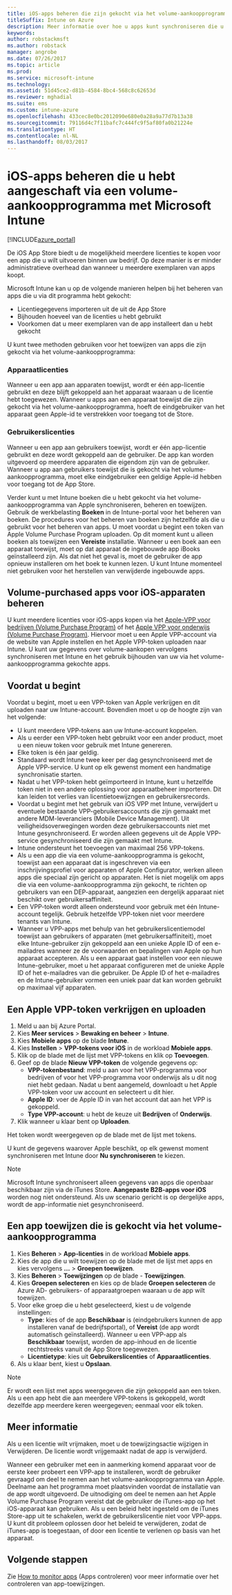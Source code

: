 ```yaml
---
title: iOS-apps beheren die zijn gekocht via het volume-aankoopprogramma
titleSuffix: Intune on Azure
description: Meer informatie over hoe u apps kunt synchroniseren die u via het Volume Purchase Program in de iOS Store hebt gekocht, hoe u deze apps kunt beheren en hoe u het gebruik ervan kunt bijhouden.
keywords: 
author: robstackmsft
ms.author: robstack
manager: angrobe
ms.date: 07/26/2017
ms.topic: article
ms.prod: 
ms.service: microsoft-intune
ms.technology: 
ms.assetid: 51d45ce2-d81b-4584-8bc4-568c8c62653d
ms.reviewer: mghadial
ms.suite: ems
ms.custom: intune-azure
ms.openlocfilehash: 433cec8e0bc2012090e680e0a28a9a77d7b13a38
ms.sourcegitcommit: 79116d4c7f11bafc7c444fc9f5af80fa0b21224e
ms.translationtype: HT
ms.contentlocale: nl-NL
ms.lasthandoff: 08/03/2017
---
```

# <a name="how-to-manage-ios-apps-you-purchased-through-a-volume-purchase-program-with-microsoft-intune"></a>iOS-apps beheren die u hebt aangeschaft via een volume-aankoopprogramma met Microsoft Intune


[!INCLUDE[azure_portal](./includes/azure_portal.md)]

De iOS App Store biedt u de mogelijkheid meerdere licenties te kopen voor een app die u wilt uitvoeren binnen uw bedrijf. Op deze manier is er minder administratieve overhead dan wanneer u meerdere exemplaren van apps koopt.

Microsoft Intune kan u op de volgende manieren helpen bij het beheren van apps die u via dit programma hebt gekocht:

- Licentiegegevens importeren uit de uit de App Store
- Bijhouden hoeveel van de licenties u hebt gebruikt
- Voorkomen dat u meer exemplaren van de app installeert dan u hebt gekocht

U kunt twee methoden gebruiken voor het toewijzen van apps die zijn gekocht via het volume-aankoopprogramma:

### <a name="device-licensing"></a>Apparaatlicenties

Wanneer u een app aan apparaten toewijst, wordt er één app-licentie gebruikt en deze blijft gekoppeld aan het apparaat waaraan u de licentie hebt toegewezen.
Wanneer u apps aan een apparaat toewijst die zijn gekocht via het volume-aankoopprogramma, hoeft de eindgebruiker van het apparaat geen Apple-id te verstrekken voor toegang tot de Store. 

### <a name="user-licensing"></a>Gebruikerslicenties

Wanneer u een app aan gebruikers toewijst, wordt er één app-licentie gebruikt en deze wordt gekoppeld aan de gebruiker. De app kan worden uitgevoerd op meerdere apparaten die eigendom zijn van de gebruiker.
Wanneer u app aan gebruikers toewijst die is gekocht via het volume-aankoopprogramma, moet elke eindgebruiker een geldige Apple-id hebben voor toegang tot de App Store.


Verder kunt u met Intune boeken die u hebt gekocht via het volume-aankoopprogramma van Apple synchroniseren, beheren en toewijzen. Gebruik de werkbelasting **Boeken** in de Intune-portal voor het beheren van boeken. De procedures voor het beheren van boeken zijn hetzelfde als die u gebruikt voor het beheren van apps.
U moet voordat u begint een token van Apple Volume Purchase Program uploaden. Op dit moment kunt u alleen boeken als toewijzen een **Vereiste** installatie.
Wanneer u een boek aan een apparaat toewijst, moet op dat apparaat de ingebouwde app iBooks geïnstalleerd zijn. Als dat niet het geval is, moet de gebruiker de app opnieuw installeren om het boek te kunnen lezen. U kunt Intune momenteel niet gebruiken voor het herstellen van verwijderde ingebouwde apps.


## <a name="manage-volume-purchased-apps-for-ios-devices"></a>Volume-purchased apps voor iOS-apparaten beheren
U kunt meerdere licenties voor iOS-apps kopen via het [Apple-VPP voor bedrijven (Volume Purchase Program)](http://www.apple.com/business/vpp/) of het [Apple VPP voor onderwijs (Volume Purchase Program)](http://volume.itunes.apple.com/us/store). Hiervoor moet u een Apple VPP-account via de website van Apple instellen en het Apple VPP-token uploaden naar Intune.  U kunt uw gegevens over volume-aankopen vervolgens synchroniseren met Intune en het gebruik bijhouden van uw via het volume-aankoopprogramma gekochte apps.

## <a name="before-you-start"></a>Voordat u begint
Voordat u begint, moet u een VPP-token van Apple verkrijgen en dit uploaden naar uw Intune-account. Bovendien moet u op de hoogte zijn van het volgende:

* U kunt meerdere VPP-tokens aan uw Intune-account koppelen.
* Als u eerder een VPP-token hebt gebruikt voor een ander product, moet u een nieuw token voor gebruik met Intune genereren.
* Elke token is één jaar geldig.
* Standaard wordt Intune twee keer per dag gesynchroniseerd met de Apple VPP-service. U kunt op elk gewenst moment een handmatige synchronisatie starten.
* Nadat u het VPP-token hebt geïmporteerd in Intune, kunt u hetzelfde token niet in een andere oplossing voor apparaatbeheer importeren. Dit kan leiden tot verlies van licentietoewijzngen en gebruikersrecords.
* Voordat u begint met het gebruik van iOS VPP met Intune, verwijdert u eventuele bestaande VPP-gebruikersaccounts die zijn gemaakt met andere MDM-leveranciers (Mobile Device Management). Uit veiligheidsoverwegingen worden deze gebruikersaccounts niet met Intune gesynchroniseerd. Er worden alleen gegevens uit de Apple VPP-service gesynchroniseerd die zijn gemaakt met Intune.
* Intune ondersteunt het toevoegen van maximaal 256 VPP-tokens.
* Als u een app die via een volume-aankoopprogramma is gekocht, toewijst aan een apparaat dat is ingeschreven via een inschrijvingsprofiel voor apparaten of Apple Configurator, werken alleen apps die speciaal zijn gericht op apparaten. Het is niet mogelijk om apps die via een volume-aankoopprogramma zijn gekocht, te richten op gebruikers van een DEP-apparaat, aangezien een dergelijk apparaat niet beschikt over gebruikersaffiniteit.
* Een VPP-token wordt alleen ondersteund voor gebruik met één Intune-account tegelijk. Gebruik hetzelfde VPP-token niet voor meerdere tenants van Intune.
* Wanneer u VPP-apps met behulp van het gebruikerslicentiemodel toewijst aan gebruikers of apparaten (met gebruikersaffiniteit), moet elke Intune-gebruiker zijn gekoppeld aan een unieke Apple ID of een e-mailadres wanneer ze de voorwaarden en bepalingen van Apple op hun apparaat accepteren.
Als u een apparaat gaat instellen voor een nieuwe Intune-gebruiker, moet u het apparaat configureren met de unieke Apple ID of het e-mailadres van die gebruiker. De Apple ID of het e-mailadres en de Intune-gebruiker vormen een uniek paar dat kan worden gebruikt op maximaal vijf apparaten.


## <a name="to-get-and-upload-an-apple-vpp-token"></a>Een Apple VPP-token verkrijgen en uploaden

1. Meld u aan bij Azure Portal.
2. Kies **Meer services** > **Bewaking en beheer** > **Intune**.
3. Kies **Mobiele apps** op de blade **Intune**.
1.  Kies **Instellen** > **VPP-tokens voor iOS** in de workload **Mobiele apps**.
2.  Klik op de blade met de lijst met VPP-tokens en klik op **Toevoegen**.
3.  Geef op de blade **Nieuw VPP-token** de volgende gegevens op:
    - **VPP-tokenbestand**: meld u aan voor het VPP-programma voor bedrijven of voor het VPP-programma voor onderwijs als u dit nog niet hebt gedaan. Nadat u bent aangemeld, downloadt u het Apple VPP-token voor uw account en selecteert u dit hier.
    - **Apple ID**: voer de Apple ID in van het account dat aan het VPP is gekoppeld.
    - **Type VPP-account**: u hebt de keuze uit **Bedrijven** of **Onderwijs**.
4. Klik wanneer u klaar bent op **Uploaden**.

Het token wordt weergegeven op de blade met de lijst met tokens.


U kunt de gegevens waarover Apple beschikt, op elk gewenst moment synchroniseren met Intune door **Nu synchroniseren** te kiezen.

> [!NOTE]
> Microsoft Intune synchroniseert alleen gegevens van apps die openbaar beschikbaar zijn via de iTunes Store. **Aangepaste B2B-apps voor iOS** worden nog niet ondersteund. Als uw scenario gericht is op dergelijke apps, wordt de app-informatie niet gesynchroniseerd.

## <a name="to-assign-a-volume-purchased-app"></a>Een app toewijzen die is gekocht via het volume-aankoopprogramma

1.  Kies **Beheren** > **App-licenties** in de workload **Mobiele apps**.
2.  Kies de app die u wilt toewijzen op de blade met de lijst met apps en kies vervolgens **...** > **Groepen toewijzen**.
3.  Kies **Beheren** > **Toewijzingen** op de blade *<app name>* - **Toewijzingen**.
4.  Kies **Groepen selecteren** en kies op de blade **Groepen selecteren** de Azure AD- gebruikers- of apparaatgroepen waaraan u de app wilt toewijzen.
5.  Voor elke groep die u hebt geselecteerd, kiest u de volgende instellingen:
    - **Type**: kies of de app **Beschikbaar** is (eindgebruikers kunnen de app installeren vanaf de bedrijfsportal), of **Vereist** (de app wordt automatisch geïnstalleerd).
Wanneer u een VPP-app als **Beschikbaar** toewijst, worden de app-inhoud en de licentie rechtstreeks vanuit de App Store toegewezen.
    - **Licentietype**: kies uit **Gebruikerslicenties** of **Apparaatlicenties**.
6.  Als u klaar bent, kiest u **Opslaan**.


>[!NOTE]
>Er wordt een lijst met apps weergegeven die zijn gekoppeld aan een token. Als u een app hebt die aan meerdere VPP-tokens is gekoppeld, wordt dezelfde app meerdere keren weergegeven; eenmaal voor elk token.

## <a name="further-information"></a>Meer informatie

Als u een licentie wilt vrijmaken, moet u de toewijzingsactie wijzigen in Verwijderen. De licentie wordt vrijgemaakt nadat de app is verwijderd.

Wanneer een gebruiker met een in aanmerking komend apparaat voor de eerste keer probeert een VPP-app te installeren, wordt de gebruiker gevraagd om deel te nemen aan het volume-aankoopprogramma van Apple. Deelname aan het programma moet plaatsvinden voordat de installatie van de app wordt uitgevoerd. De uitnodiging om deel te nemen aan het Apple Volume Purchase Program vereist dat de gebruiker de iTunes-app op het iOS-apparaat kan gebruiken. Als u een beleid hebt ingesteld om de iTunes Store-app uit te schakelen, werkt de gebruikerslicentie niet voor VPP-apps. U kunt dit probleem oplossen door het beleid te verwijderen, zodat de iTunes-app is toegestaan, of door een licentie te verlenen op basis van het apparaat.



## <a name="next-steps"></a>Volgende stappen

Zie [How to monitor apps](apps-monitor.md) (Apps controleren) voor meer informatie over het controleren van app-toewijzingen.